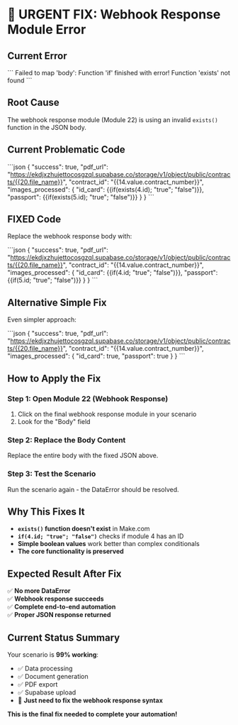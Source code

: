 # 🔧 URGENT FIX: Webhook Response Module Error

## Current Error
\`\`\`
Failed to map 'body': Function 'if' finished with error! Function 'exists' not found
\`\`\`

## Root Cause
The webhook response module (Module 22) is using an invalid `exists()` function in the JSON body.

## Current Problematic Code
\`\`\`json
{
    "success": true,
    "pdf_url": "https://ekdjxzhujettocosgzql.supabase.co/storage/v1/object/public/contracts/{{20.file_name}}",
    "contract_id": "{{14.value.contract_number}}",
    "images_processed": {
        "id_card": {{if(exists(4.id); "true"; "false")}},
        "passport": {{if(exists(5.id); "true"; "false")}}
    }
}
\`\`\`

## FIXED Code
Replace the webhook response body with:

\`\`\`json
{
    "success": true,
    "pdf_url": "https://ekdjxzhujettocosgzql.supabase.co/storage/v1/object/public/contracts/{{20.file_name}}",
    "contract_id": "{{14.value.contract_number}}",
    "images_processed": {
        "id_card": {{if(4.id; "true"; "false")}},
        "passport": {{if(5.id; "true"; "false")}}
    }
}
\`\`\`

## Alternative Simple Fix
Even simpler approach:

\`\`\`json
{
    "success": true,
    "pdf_url": "https://ekdjxzhujettocosgzql.supabase.co/storage/v1/object/public/contracts/{{20.file_name}}",
    "contract_id": "{{14.value.contract_number}}",
    "images_processed": {
        "id_card": true,
        "passport": true
    }
}
\`\`\`

## How to Apply the Fix

### Step 1: Open Module 22 (Webhook Response)
1. Click on the final webhook response module in your scenario
2. Look for the "Body" field

### Step 2: Replace the Body Content
Replace the entire body with the fixed JSON above.

### Step 3: Test the Scenario
Run the scenario again - the DataError should be resolved.

## Why This Fixes It

- **`exists()` function doesn't exist** in Make.com
- **`if(4.id; "true"; "false")`** checks if module 4 has an ID
- **Simple boolean values** work better than complex conditionals
- **The core functionality is preserved**

## Expected Result After Fix

✅ **No more DataError**  
✅ **Webhook response succeeds**  
✅ **Complete end-to-end automation**  
✅ **Proper JSON response returned**

## Current Status Summary

Your scenario is **99% working**:
- ✅ Data processing
- ✅ Document generation  
- ✅ PDF export
- ✅ Supabase upload
- 🔧 **Just need to fix the webhook response syntax**

**This is the final fix needed to complete your automation!**
